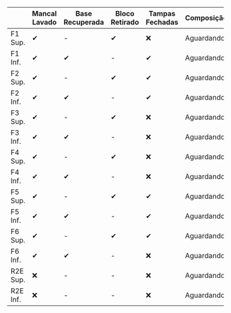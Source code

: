 |         | Mancal Lavado | Base Recuperada | Bloco Retirado | Tampas Fechadas | Composição| Quadro Programado | Situação |
|---------|--------|------|-------|--------|------|------|------|
| F1 Sup. | ✔     | -     | ✔    | ❌     | Aguardando | 6006 | ✔ |
| F1 Inf. | ✔     | ✔    | -     | ✔      | Aguardando | 6014 | ✔ | 
| F2 Sup. | ✔     | -    | ✔     | ✔     | Aguardando | 6028 | ✔ |
| F2 Inf. | ✔     | ✔    | -     | ✔      | Aguardando | 6026 | ✔ |
| F3 Sup. | ✔     | -    | ✔     | ❌     | Aguardando | 6040 | ✔ |
| F3 Inf. | ✔     | ✔    | -     | ❌     | Aguardando | 6034 | ✔ |
| F4 Sup. | ✔      | -    | ✔    | ❌     | Aguardando | 6011 | ❌ |
| F4 Inf. | ✔     | ✔    | -     | ❌    | Aguardando | 6010 | ❌ |
| F5 Sup. | ✔     | -    | ✔     | ✔      | Aguardando | 6035 | ✔ |
| F5 Inf. | ✔     | ✔    | -     | ✔      | Aguardando | 6031 | ✔ |
| F6 Sup. | ✔     | -    | ✔     | ✔      | Aguardando | 6041 | ✔ |
| F6 Inf. | ✔     | ✔    | -     | ❌     | Aguardando | 6042 | ❌ |
| R2E Sup. | ❌   | -     | -     | ❌     | Aguardando | - | ❌ |
| R2E Inf. | ❌   | -   | -     | ❌      | Aguardando | - | ❌ |




